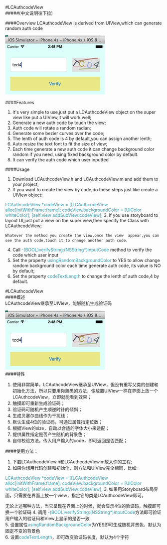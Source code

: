 #LCAuthcodeView  
#####(中文说明往下拉)  

####Overview
LCAuthcodeView is derived from UIView,which can generate random auth code  
  
![screen shot](https://github.com/zdzlc/LCAuthcodeView/raw/master/screenshot.png)  


####Features
1. It's very simple to use,just put a LCAuthcodeView object on the super view like put a UIView,it will work well;  
2. Generate a new auth code by touch the view;
3. Auth code will rotate a random radian;
4. Generate some bezier curves over the code;
5. The lenth of auth code is 4 by default,you can assign another lenth;
6. Auto resize the text font to fit the size of view;
7. Each time generate a new auth code it can change background color random if you need, using fixed background color by default.
8. It can verify the auth code which user inputted


####Usage  
1. Download LCAuthcodeView.h and LCAuthcodeView.m and add them to your project;
2. If you want to create the view by code,do these steps just like create a UIView object:  
<font color=#3399aa>
	LCAuthcodeView *codeView = [[LCAuthcodeView  
	alloc]initWithFrame:frame];  
	codeView.backgroundColor = [UIColor whiteColor];  
	[self.view addSubView:codeView];
</font>	
3. If you use storyboard to layout UI,just put a view on the super view,then specify the Class with LCAuthcodeView;  
  
    Whatever the method you create the view,once the view  appear,you can see the auth code,touch it to change another auth code.
4. Call <font color=#3399aa>-(BOOL)verifyString:(NSString*)inputCode</font> method to verify the code which user input
5. Set the property <font color=#3399aa>usingRandomBackgroundColor</font> to YES to allow change random background color each time generate auth code, its value is NO by default;
6. Set the property <font color=#3399aa>codeTextLength</font> to change the lenth of auth code,4 by default.  
  
  


#LCAuthcodeView  
####概述  
LCAuthcodeView继承至UIView，能够随机生成验证码  
  
![screen shot](https://github.com/zdzlc/LCAuthcodeView/raw/master/screenshot.png)  
####特性  

1. 使用非常简单，LCAuthcodeView继承至UIView，但没有重写父类的创建和初始化方法，所以只要用你熟悉的方法，像放置UIView一样在界面上放一个LCAuthcodeView，立即就能看到效果；
2. 触摸即可重新生成验证码；
3. 验证码可随机产生顺逆时针的倾斜；
4. 生成贝塞尔曲线作为干扰线；
5. 默认生成4位的验证码，可通过属性指定位数；
6. 根据View的size，自动以合适的字体大小来适配；
7. 提供属性指定是否产生随机的背景色；
8. 自带校验方法，传入用户输入的code，即可返回是否匹配；

####使用方法：

1. 下载LCAuthcodeView.h和LCAuthcodeView.m放入你的工程;  
2. 如果你想用代码创建和初始化，则方法和UIView完全相同，比如:  
<font color=#3399aa>
	LCAuthcodeView *codeView = [[LCAuthcodeView alloc]initWithFrame:frame];  
	codeView.backgroundColor = [UIColor whiteColor];  
	[self.view addSubView:codeView];
</font>
3. 如果用Storyboard布局界面，只需要在界面上放一个view，指定它的类是LCAuthcodeView即可。

   无论上述哪种方法，当它呈现在界面上的时候，就会显示4位的验证码，触摸即可换一个验证码
4. 调用 <font color=#3399aa>-(BOOL)verifyString:(NSString*)inputCode</font>方法即可验证用户输入的验证码和View上显示的是否一致  
5. 设置属性<font color=#3399aa>usingRandomBackgroundColor</font>为YES即可生成随机背景色，默认为固定不变的背景色  
6. 设置<font color=#3399aa>codeTextLength</font>，即可改变验证码长度，默认为4个字符  
  
  